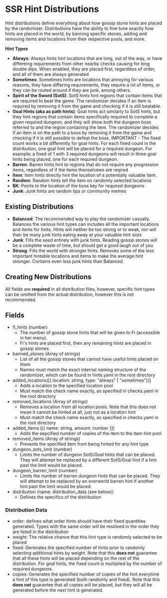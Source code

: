 # SSR Hint Distributions

Hint distributions define everything about how gossip stone hints are placed by the randomizer. Distributions have the ability to fine tune exactly how hints are placed in the world, by banning specific stones, adding and removing items and locations from their respecitve pools, and more.


**Hint Types**
- **Always**: Always hints hint locations that are long, out of the way, or have differeing requirements from other nearby checks causing for long double dips. When enabled, they are placed first, regardless of order, and all of them are always generated
- **Sometimes**: Sometimes hints are locations that annoying for various reasons, they have differing requirements, they require a lot of items, or they can be routed around if they are junk, among others.
- **Spirit of the Sword (SotS)**: SotS hints hint regions that contain items that are required to beat the game. The randomizer decides if an item is required by removing it from the game and checking if it is still beatable.
- **Goal Hints (aka as path hints)**: Goal hints act similarly to SotS hints, but they hint regions that contain items specifically required to complete a given required dungeon, and they will show both the dungeon boss referred to and the region containing the item. The randomizer decides if an item is on the path to a boss by removing it from the game and checking if it is still possible to defeat the boss. IMPORTANT - The fixed count works a bit differently for goal hints. For each fixed count in the distribution, one goal hint will be placed for a required dungeon. For example: a fixed of 1 with 3 required dungeons will result in three goal hints being placed, one for each required dungeon.
- **Barren**: Barren hints hint to regions that do not require any progression items, regardless of if the items thenselvews are reqired
- **Item**: Item hints directly hint the location of a potentially valuable item.
- **Random**: Random hints tell the item on randomly selected locations
- **BK**: Points to the location of the boss key for required dungeons
- **Junk**: Junk hints are random tips or community memes


## Existing Distributions
- **Balanced**: The recommended way to play the randomizer casually. Balances the various hint types can includes all the important locations and items for hints. Hints will neither be too strong or to weak, nor will their be many junk hints eating away at your valuable hint slots
- **Junk**: Fills the seed entirely with junk hints. Reading gossip stones will be a complete waste of time, but should get a good laugh out of you
- **Strong**: Fills the world with stronger hints. Removes some of the less important hintable locations and items to make the average hint stronger. Contains even less junk hints than Balanced.


## Creating New Distributions
All fields are **required** in all distribution files, however, specific hint types can be omitted from the actual distribution, however this is not recommended.

## Fields
- fi_hints (number)
  - The number of gossip stone hints that will be given to Fi (accessible in her menu).
  - Fi's hints are placed first, then any remaining hints are placed in gossip stones.
- banned_stones (Array of strings)
  - List of all the gossip stones that cannot have useful hints placed on them
  - Names must match the exact internal naming structure of the randomizer, which can be found in hints.yaml in the root directory
- added_locations([{ location: string, type: "always" | "sometimes"}])
  - Adds a location to the specified location pool
  - Must match the check name exactly, as specified in checks.yaml in the root directory
- removed_locations (Array of strings)
  - Removes a location from all location pools. Note that this does not mean it cannot be hinted at all, just not as a location hint
  - Must match the check name exactly, as specified in checks.yaml in the root directory
- added_items ([{ name: string, amount: number }])
  - Adds the sepcified number of copies of the item to the item hint pool
- removed_items (Array of strings)
  - Prevents the specified item from being hinted for any hint type
- dungeon_sots_limit (number)
  - Limits the number of dungeon SotS/Goal hints that can be placed. They will attempt be replaced by a different SotS/Goal hint if a hint past the limit would be placed.
- dungeon_barren_limit (number)
  - Limits the number of barren dungeon hints that can be placed. They will attempt to be replaced by an overworld barren hint if another hint past the limit would be placed.
- distribution (name: distribution_data (see below))
  - Defines the specifics of the distribution

### Distribution Data
- order: defines what order hints should have their fixed quantities generated. Types with the same order will be resolved in the order they are listed in the distribution
- weight: The relative chance that this hint type is randomly selected to be placed
- fixed: Generates the specified number of hints prior to randomly selecting additional hints by weight. Note that this **does not** guarantee that all these hints will be placed depending on the rest of the distribution. For goal hints, the fixed count is multiplied by the number of required dungeons.
- copies: Generates the specified number of copies of the hint everytime a hint of this type is generated (both randomly and fixed). Note that this **does not** guarantee that all copies will be placed, but they will all be generated before the next hint is generated.
